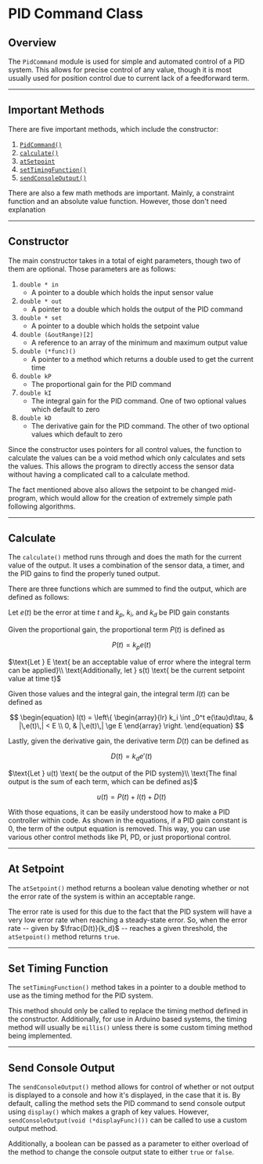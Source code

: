 # PID Command Class

## Overview 

The `PidCommand` module is used for simple and automated control of a PID system. This allows for precise control of any value, though it is most usually used for position control due to current lack of a feedforward term.

---

## Important Methods 

There are five important methods, which include the constructor:
  1. [`PidCommand()`](#constructor)
  2. [`calculate()`](#calculate)
  3. [`atSetpoint`](#at-setpoint)
  4. [`setTimingFunction()`](#set-timing-function)
  5. [`sendConsoleOutput()`](#send-console-output)

There are also a few math methods are important. Mainly, a constraint function and an absolute value function. However, those don't need explanation 

---

## Constructor

The main constructor takes in a total of eight parameters, though two of them are optional. Those parameters are as follows: 
  1. `double * in`
      - A pointer to a double which holds the input sensor value
  2. `double * out`
      - A pointer to a double which holds the output of the PID command
  3. `double * set`
      - A pointer to a double which holds the setpoint value 
  4. `double (&outRange)[2]`
      - A reference to an array of the minimum and maximum output value
  5. `double (*func)()`
      - A pointer to a method which returns a double used to get the current time
  6. `double kP`
      - The proportional gain for the PID command 
  7. `double kI`
      - The integral gain for the PID command. One of two optional values which default to zero
  8. `double kD`
      - The derivative gain for the PID command. The other of two optional values which default to zero

Since the constructor uses pointers for all control values, the function to calculate the values can be a void method which only calculates and sets the values. This allows the program to directly access the sensor data without having a complicated call to a calculate method.

The fact mentioned above also allows the setpoint to be changed mid-program, which would allow for the creation of extremely simple path following algorithms.

---

## Calculate

The `calculate()` method runs through and does the math for the current value of the output. It uses a combination of the sensor data, a timer, and the PID gains to find the properly tuned output.

There are three functions which are summed to find the output, which are defined as follows:

$\text{Let } e(t) \text{ be the error at time } t \text{ and } k_p \text{, } k_i \text{, and } k_d \text{ be PID gain constants}$

$\text{Given the proportional gain, the proportional term } P(t) \text{ is defined as}$

$$
\begin{equation}
  P(t) = k_p e(t)
\end{equation}
$$

$\text{Let } E \text{ be an acceptable value of error where the integral term can be applied}\\ \text{Additionally, let } s(t) \text{ be the current setpoint value at time t}$

$\text{Given those values and the integral gain, the integral term } I(t) \text{ can be defined as}$

$$
\begin{equation}
  I(t) =
    \left\{
      \begin{array}{lr}
        k_i \int _0^t e(\tau)d\tau, & |\,e(t)\,| < E \\
        0, & |\,e(t)\,| \ge E
      \end{array}
    \right.
 \end{equation}
$$

$\text{Lastly, given the derivative gain, the derivative term } D(t) \text{ can be defined as}$

$$
\begin{equation}
  D(t) = k_d e'(t)
\end{equation}
$$

$\text{Let } u(t) \text{ be the output of the PID system}\\ \text{The final output is the sum of each term, which can be defined as}$

$$
\begin{equation}
  u(t) = P(t) + I(t) + D(t)
\end{equation} 
$$

With those equations, it can be easily understood how to make a PID controller within code. As shown in the equations, if a PID gain constant is $0$, the term of the output equation is removed. This way, you can use various other control methods like PI, PD, or just proportional control.

---

## At Setpoint

The `atSetpoint()` method returns a boolean value denoting whether or not the error rate of the system is within an acceptable range. 

The error rate is used for this due to the fact that the PID system will have a very low error rate when reaching a steady-state error. So, when the error rate -- given by $\frac{D(t)}{k_d}$ -- reaches a given threshold, the `atSetpoint()` method returns `true`.

---

## Set Timing Function

The `setTimingFunction()` method takes in a pointer to a double method to use as the timing method for the PID system. 

This method should only be called to replace the timing method defined in the constructor. Additionally, for use in Arduino based systems, the timing method will usually be `millis()` unless there is some custom timing method being implemented.

---

## Send Console Output 

The `sendConsoleOutput()` method allows for control of whether or not output is displayed to a console and how it's displayed, in the case that it is. By default, calling the method sets the PID command to send console output using `display()` which makes a graph of key values. However, `sendConsoleOutput(void (*displayFunc)())` can be called to use a custom output method.

Additionally, a boolean can be passed as a parameter to either overload of the method to change the console output state to either `true` or `false`.
